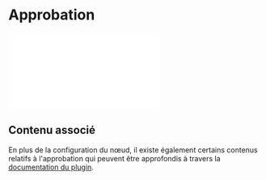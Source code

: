 # Approbation

<PluginInfo commercial="true" name="workflow-approval" link="/handbook/workflow-approval"></PluginInfo>

<embed src="../../workflow-approval/node.md#L3-L999"></embed>

## Contenu associé

En plus de la configuration du nœud, il existe également certains contenus relatifs à l'approbation qui peuvent être approfondis à travers la [documentation du plugin](../../workflow-approval/index.md).
